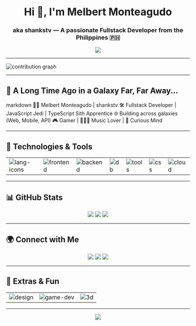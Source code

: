 <h1 align="center">Hi 👋, I'm Melbert Monteagudo</h1>
<h3 align="center">aka shankstv — A passionate Fullstack Developer from the Philippines 🇵🇭</h3>

<!-- Typing SVG with cool font -->
<p align="center">
  <img src="https://readme-typing-svg.herokuapp.com?font=Old+English+Text+MT&size=30&duration=5000&color=FFE81F&center=true&vCenter=true&multiline=true&width=800&height=120&lines=Welcome+to+my+Star+Wars-themed+Profile!;This+is+where+the+coding+force+is+strong!" />
</p>

<!-- ---

<picture>
  <source media="(prefers-color-scheme: dark)" srcset="https://raw.githubusercontent.com/shankstv/shankstv/output/snk-contribution-graph-dark.svg">
  <source media="(prefers-color-scheme: light)" srcset="https://raw.githubusercontent.com/shankstv/shankstv/output/snk-contribution-graph.svg">
  <img alt="snk contribution graph" src="https://raw.githubusercontent.com/shankstv/shankstv/output/snk-contribution-graph.svg">
</picture>

--- -->

---

<picture>
  <source media="(prefers-color-scheme: dark)" srcset="https://raw.githubusercontent.com/shankstv/shankstv/output/latest-contribution.svg">
  <source media="(prefers-color-scheme: light)" srcset="https://raw.githubusercontent.com/shankstv/shankstv/output/latest-contribution.svg">
  <img alt="contribution graph" src="https://raw.githubusercontent.com/shankstv/shankstv/output/latest-contribution.svg.svg">
</picture>

---

## 🌌 A Long Time Ago in a Galaxy Far, Far Away...

markdown
🧔🏻 Melbert Monteagudo | shankstv
🛠️ Fullstack Developer | JavaScript Jedi | TypeScript Sith Apprentice
🌐 Building across galaxies (Web, Mobile, API)
🎮 Gamer | 👨🏻‍🎤 Music Lover | 🧠 Curious Mind


---


## 🚀 Technologies & Tools

<table>
  <tr>
    <td><img src="https://skillicons.dev/icons?i=html,css,js,ts" alt="lang-icons" /></td>
    <td><img src="https://skillicons.dev/icons?i=react,vue" alt="frontend" /></td>
    <td><img src="https://skillicons.dev/icons?i=laravel" alt="backend" /></td>
    <td><img src="https://skillicons.dev/icons?i=postgres,mysql,mongodb" alt="db" /></td>
    <td><img src="https://skillicons.dev/icons?i=docker,git,github,vscode,visualstudio" alt="tools" /></td>
    <td><img src="https://skillicons.dev/icons?i=tailwind,css,bootstrap" alt="css" /></td>
    <td><img src="https://skillicons.dev/icons?i=aws,firebase" alt="cloud" /></td>
  </tr>
</table>

---

## 📊 GitHub Stats

<p align="center">
  <img src="https://github-readme-stats.vercel.app/api?username=shankstv&show_icons=true&theme=gotham" />
  <img src="https://github-readme-streak-stats.herokuapp.com/?user=shankstv&theme=gotham" />
  <img src="https://github-readme-stats.vercel.app/api/top-langs/?username=shankstv&layout=compact&theme=gotham" />
</p>

---

## 🌍 Connect with Me

<p align="center">
  <a href="https://twitter.com/shankstv"><img src="https://img.shields.io/badge/Facebook-1DA1F2?style=for-the-badge&logo=twitter&logoColor=white"/></a>
  <a href="https://www.linkedin.com/in/melbert-monteagudo-215532301/"><img src="https://img.shields.io/badge/LinkedIn-0077B5?style=for-the-badge&logo=linkedin&logoColor=white"/></a>
  <a href="mailto:melbertmonteagudo@gmail.com"><img src="https://img.shields.io/badge/Gmail-EA4335?style=for-the-badge&logo=gmail&logoColor=white"/></a>
</p>

---

## 🔧 Extras & Fun

<table>
  <tr>
    <td><img src="https://skillicons.dev/icons?i=figma,ps,ae,premiere" alt="design" /></td>
    <td><img src="https://skillicons.dev/icons?i=unity" alt="game-dev" /></td>
    <td><img src="https://skillicons.dev/icons?i=blender" alt="3d" /></td>
  </tr>
</table>

---

<p align="center">
  <img src="https://github-profile-trophy.vercel.app/?username=shankstv&theme=tokyonight&row=1&column=6" />
</p>
